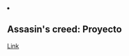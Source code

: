 <!DOCTYPE html>
<html lang = "es">
<head>
<!--Llenar el Title y los Metadatos-->
<title>UNIDAD 1 | ACTIVIDAD 0</title>
<link rel="icon" type="image/x-icon" href="favicon.ico">
<meta charset = "utf-8">
<meta name = "Autor" content="Morales García Carlos Alberto">
<meta name = "Fecha" content="">
<meta name = "Descripción" content="??">
</head>
<body>
</ol></li>
<li><h2>Assasin's creed: Proyecto</h2></li> <a href="https://fiurerr.github.io/Cover.html">Link</a><br>

</ul><br>

</body>
</html>
